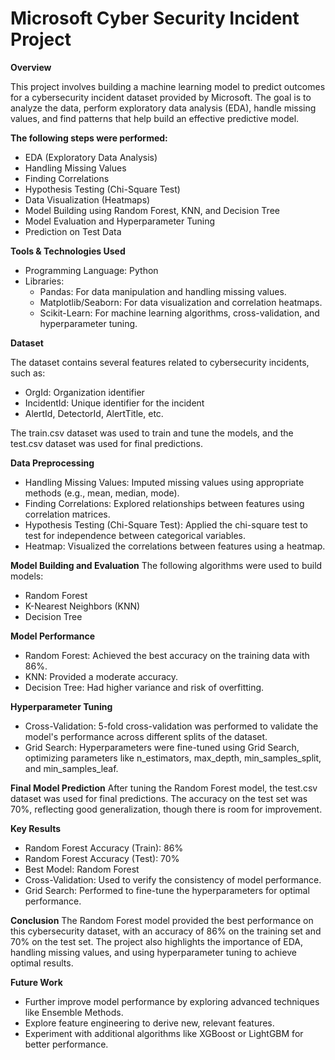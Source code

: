 # Microsoft Cyber Security Incident Project

****Overview****

This project involves building a machine learning model to predict outcomes for a cybersecurity incident dataset provided by Microsoft. The goal is to analyze the data, perform exploratory data analysis (EDA), handle missing values, and find patterns that help build an effective predictive model.

**The following steps were performed:**

- EDA (Exploratory Data Analysis)
- Handling Missing Values
- Finding Correlations
- Hypothesis Testing (Chi-Square Test)
- Data Visualization (Heatmaps)
- Model Building using Random Forest, KNN, and Decision Tree
- Model Evaluation and Hyperparameter Tuning
- Prediction on Test Data

**Tools & Technologies Used**

- Programming Language: Python
- Libraries:
  - Pandas: For data manipulation and handling missing values.
  - Matplotlib/Seaborn: For data visualization and correlation heatmaps.
  - Scikit-Learn: For machine learning algorithms, cross-validation, and hyperparameter tuning.

**Dataset**

The dataset contains several features related to cybersecurity incidents, such as:

- OrgId: Organization identifier
- IncidentId: Unique identifier for the incident
- AlertId, DetectorId, AlertTitle, etc.

The train.csv dataset was used to train and tune the models, and the test.csv dataset was used for final predictions.


**Data Preprocessing**
 - Handling Missing Values: Imputed missing values using appropriate methods (e.g., mean, median, mode).
 - Finding Correlations: Explored relationships between features using correlation matrices.
 - Hypothesis Testing (Chi-Square Test): Applied the chi-square test to test for independence between categorical variables.
 - Heatmap: Visualized the correlations between features using a heatmap.

**Model Building and Evaluation**
The following algorithms were used to build models:

- Random Forest
- K-Nearest Neighbors (KNN)
- Decision Tree

**Model Performance**

- Random Forest: Achieved the best accuracy on the training data with 86%.
- KNN: Provided a moderate accuracy.
- Decision Tree: Had higher variance and risk of overfitting.

**Hyperparameter Tuning**
- Cross-Validation: 5-fold cross-validation was performed to validate the model's performance across different splits of the dataset.
- Grid Search: Hyperparameters were fine-tuned using Grid Search, optimizing parameters like n_estimators, max_depth, min_samples_split, and min_samples_leaf.

**Final Model Prediction**
After tuning the Random Forest model, the test.csv dataset was used for final predictions. The accuracy on the test set was 70%, reflecting good generalization, though there is room for improvement.

**Key Results**
- Random Forest Accuracy (Train): 86%
- Random Forest Accuracy (Test): 70%
- Best Model: Random Forest
- Cross-Validation: Used to verify the consistency of model performance.
- Grid Search: Performed to fine-tune the hyperparameters for optimal performance.

**Conclusion**
The Random Forest model provided the best performance on this cybersecurity dataset, with an accuracy of 86% on the training set and 70% on the test set. The project also highlights the importance of EDA, handling missing values, and using hyperparameter tuning to achieve optimal results.

**Future Work**
- Further improve model performance by exploring advanced techniques like Ensemble Methods.
- Explore feature engineering to derive new, relevant features.
- Experiment with additional algorithms like XGBoost or LightGBM for better performance.
